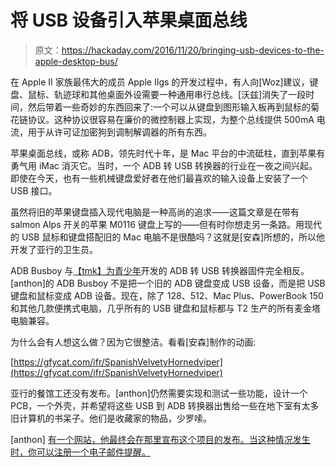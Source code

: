# 将 USB 设备引入苹果桌面总线

> 原文：<https://hackaday.com/2016/11/20/bringing-usb-devices-to-the-apple-desktop-bus/>

在 Apple II 家族最伟大的成员 Apple IIgs 的开发过程中，有人向[Woz]建议，键盘、鼠标、轨迹球和其他桌面外设需要一种通用串行总线。[沃兹]消失了一段时间，然后带着一些奇妙的东西回来了:一个可以从键盘到图形输入板再到鼠标的菊花链协议。这种协议很容易在廉价的微控制器上实现，为整个总线提供 500mA 电流，用于从许可证加密狗到调制解调器的所有东西。

苹果桌面总线，或称 ADB，领先时代十年，是 Mac 平台的中流砥柱，直到苹果有勇气用 iMac 消灭它。当时，一个 ADB 转 USB 转换器的行业在一夜之间兴起。即使在今天，也有一些机械键盘爱好者在他们最喜欢的输入设备上安装了一个 USB 接口。

虽然将旧的苹果键盘插入现代电脑是一种高尚的追求——这篇文章是在带有 salmon Alps 开关的苹果 M0116 键盘上写的——但有时你想走另一条路。用现代的 USB 鼠标和键盘搭配旧的 Mac 电脑不是很酷吗？这就是[安森]所想的，所以他开发了亚行的卫生员。

ADB Busboy 与[【tmk】为青少年](https://github.com/tmk/tmk_keyboard)开发的 ADB 转 USB 转换器固件完全相反。[anthon]的 ADB Busboy 不是把一个旧的 ADB 键盘变成 USB 设备，而是把 USB 键盘和鼠标变成 ADB 设备。现在，除了 128、512、Mac Plus、PowerBook 150 和其他几款便携式电脑，几乎所有的 USB 键盘和鼠标都与 T2 生产的所有麦金塔电脑兼容。

为什么会有人想这么做？因为它很整洁。看看[安森]制作的动画:

[https://gfycat.com/ifr/SpanishVelvetyHornedviper](https://gfycat.com/ifr/SpanishVelvetyHornedviper)

亚行的餐馆工还没有发布。[anthon]仍然需要实现和测试一些功能，设计一个 PCB，一个外壳，并希望将这些 USB 到 ADB 转换器出售给一些在地下室有太多旧计算机的书呆子。他们是收藏家的物品，少罗嗦。

[anthon] [有一个网站，他最终会在那里宣布这个项目的发布。当这种情况发生时，你可以注册一个电子邮件提醒。](http://www.astrospark.com/adbbusboy/)